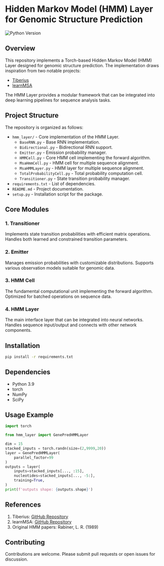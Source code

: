 # Hidden Markov Model (HMM) Layer for Genomic Structure Prediction

![Python Version](https://img.shields.io/badge/python-3.9-blue.svg)

## Overview

This repository implements a Torch-based Hidden Markov Model (HMM) Layer designed for genomic structure prediction. The implementation draws inspiration from two notable projects:
- [Tiberius](https://github.com/Gaius-Augustus/Tiberius)
- [learnMSA](https://github.com/Gaius-Augustus/learnMSA)

The HMM Layer provides a modular framework that can be integrated into deep learning pipelines for sequence analysis tasks.

## Project Structure

The repository is organized as follows:

- `hmm_layer/` - Core implementation of the HMM Layer.
  - `BaseRNN.py` - Base RNN implementation.
  - `Bidirectional.py` - Bidirectional RNN support.
  - `Emitter.py` - Emission probability manager.
  - `HMMCell.py` - Core HMM cell implementing the forward algorithm.
  - `MsaHmmCell.py` - HMM cell for multiple sequence alignment.
  - `MsaHMMLayer.py` - HMM layer for multiple sequence alignment.
  - `TotalProbabilityCell.py` - Total probability computation cell.
  - `Transitioner.py` - State transition probability manager.
- `requirements.txt` - List of dependencies.
- `README.md` - Project documentation.
- `setup.py` - Installation script for the package.

## Core Modules

### 1. Transitioner
Implements state transition probabilities with efficient matrix operations. Handles both learned and constrained transition parameters.

### 2. Emitter
Manages emission probabilities with customizable distributions. Supports various observation models suitable for genomic data.

### 3. HMM Cell
The fundamental computational unit implementing the forward algorithm. Optimized for batched operations on sequence data.

### 4. HMM Layer
The main interface layer that can be integrated into neural networks. Handles sequence input/output and connects with other network components.

## Installation

```bash
pip install -r requirements.txt
```

## Dependencies

- Python 3.9
- torch
- NumPy
- SciPy


## Usage Example
```python
import torch

from hmm_layer import GenePredHMMLayer

dim = 15
stacked_inputs = torch.randn(size=(2,9999,20))
layer = GenePredHMMLayer(
    parallel_factor=99
)
outputs = layer(
    inputs=stacked_inputs[..., :15],
    nucleotides=stacked_inputs[..., -5:],
    training=True,
)
print(f'outputs shape: {outputs.shape}')
```

## References

1. Tiberius: [GitHub Repository](https://github.com/Gaius-Augustus/Tiberius)
2. learnMSA: [GitHub Repository](https://github.com/Gaius-Augustus/learnMSA)
3. Original HMM papers: Rabiner, L. R. (1989)

## Contributing

Contributions are welcome. Please submit pull requests or open issues for discussion.